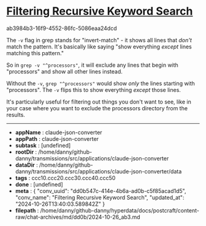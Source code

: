 # [Filtering Recursive Keyword Search](https://claude.ai/chat/dd0b547c-414e-4b6a-ad0b-c5f85acad1d5)

ab3984b3-16f9-4552-86fc-5086eaa24dcd

 The `-v` flag in grep stands for "invert-match" - it shows all lines that *don't* match the pattern. It's basically like saying "show everything *except* lines matching this pattern."

So in `grep -v "^processors"`, it will exclude any lines that begin with "processors" and show all other lines instead.

Without the `-v`, `grep "^processors"` would show *only* the lines starting with "processors". The `-v` flips this to show everything *except* those lines.

It's particularly useful for filtering out things you don't want to see, like in your case where you want to exclude the processors directory from the results.

---

* **appName** : claude-json-converter
* **appPath** : claude-json-converter
* **subtask** : [undefined]
* **rootDir** : /home/danny/github-danny/transmissions/src/applications/claude-json-converter
* **dataDir** : /home/danny/github-danny/transmissions/src/applications/claude-json-converter/data
* **tags** : ccc10.ccc20.ccc30.ccc40.ccc50
* **done** : [undefined]
* **meta** : {
  "conv_uuid": "dd0b547c-414e-4b6a-ad0b-c5f85acad1d5",
  "conv_name": "Filtering Recursive Keyword Search",
  "updated_at": "2024-10-26T13:40:03.589842Z"
}
* **filepath** : /home/danny/github-danny/hyperdata/docs/postcraft/content-raw/chat-archives/md/dd0b/2024-10-26_ab3.md